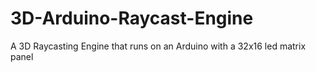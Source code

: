 # 3D-Arduino-Raycast-Engine
A 3D Raycasting Engine that runs on an Arduino with a 32x16 led matrix panel
  
